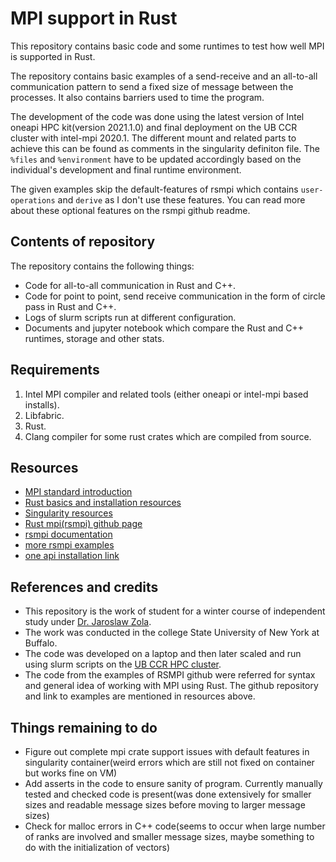 # MPI support in Rust
This repository contains basic code and some runtimes to test how well MPI is supported in Rust.

The repository contains basic examples of a send-receive and an all-to-all communication pattern to send a fixed size of message between the processes. It also contains barriers used to time the program.

The development of the code was done using the latest version of Intel oneapi HPC kit(version 2021.1.0) and final deployment on the UB CCR cluster with intel-mpi 2020.1. The different mount and related parts to achieve this can be found as comments in the singularity definiton file. The `%files` and `%environment` have to be updated accordingly based on the individual's development and final runtime environment.

The given examples skip the default-features of rsmpi which contains `user-operations` and `derive` as I don't use these features. You can read more about these optional features on the rsmpi github readme.

## Contents of repository
The repository contains the following things:
- Code for all-to-all communication in Rust and C++.
- Code for point to point, send receive communication in the form of circle pass in Rust and C++.
- Logs of slurm scripts run at different configuration.
- Documents and jupyter notebook which compare the Rust and C++ runtimes, storage and other stats.

## Requirements
1. Intel MPI compiler and related tools (either oneapi or intel-mpi based installs).
2. Libfabric.
3. Rust.
4. Clang compiler for some rust crates which are compiled from source.

## Resources
- [MPI standard introduction](https://en.wikipedia.org/wiki/Message_Passing_Interface)
- [Rust basics and installation resources](https://www.rust-lang.org/learn/get-started)
- [Singularity resources](https://sylabs.io/docs/#singularity)
- [Rust mpi(rsmpi) github page](https://github.com/rsmpi/rsmpi)
- [rsmpi documentation](http://rsmpi.github.io/rsmpi/mpi/index.html)
- [more rsmpi examples](https://github.com/rsmpi/rsmpi/tree/master/examples)
- [one api installation link](https://software.intel.com/content/www/us/en/develop/tools/oneapi/base-toolkit/download.html)

## References and credits
- This repository is the work of student for a winter course of independent study under [Dr. Jaroslaw Zola](https://cse.buffalo.edu/~jzola/).
- The work was conducted in the college State University of New York at Buffalo. 
- The code was developed on a laptop and then later scaled and run using slurm scripts on the [UB CCR HPC cluster](http://www.buffalo.edu/ccr.html).
- The code from the examples of RSMPI github were referred for syntax and general idea of working with MPI using Rust. The github repository and link to examples are mentioned in resources above.

## Things remaining to do
- Figure out complete mpi crate support issues with default features in singularity container(weird errors which are still not fixed on container but works fine on VM)
- Add asserts in the code to ensure sanity of program. Currently manually tested and checked code is present(was done extensively for smaller sizes and readable message sizes before moving to larger message sizes)
- Check for malloc errors in C++ code(seems to occur when large number of ranks are involved and smaller message sizes, maybe something to do with the initialization of vectors)